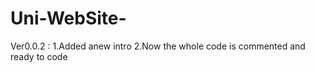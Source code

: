 # Uni-WebSite-
Ver0.0.2 :
            1.Added anew intro 
            2.Now the whole code is commented and ready to code
